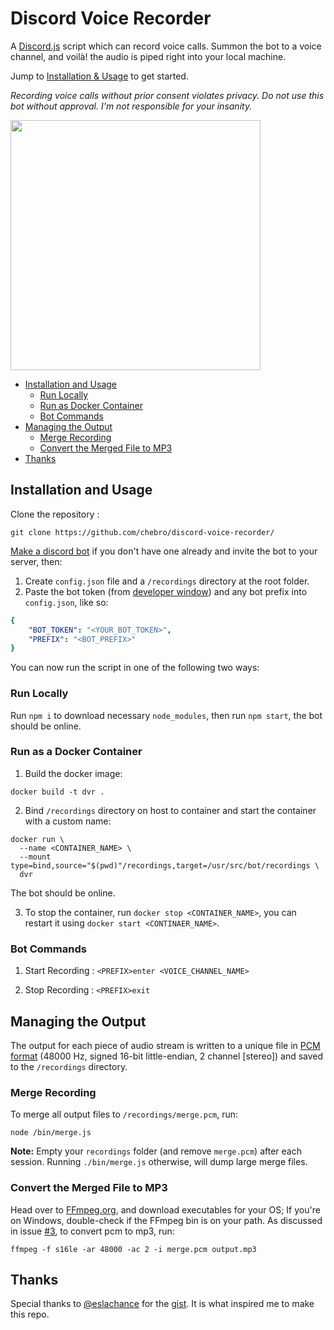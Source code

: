 # Discord Voice Recorder

A [Discord.js](https://discord.js.org/#/) script which can record voice calls. Summon the bot to a voice channel, and voilà! the audio is piped right into your local machine.

Jump to [Installation & Usage](https://github.com/chebro/discord-voice-recorder#installation-and-usage) to get started.

_Recording voice calls without prior consent violates privacy. Do not use this bot without approval. I'm not responsible for your insanity._

<img src="https://i.imgur.com/y6JCNNA.png" width="400" align="center">

-    [Installation and Usage](#installation-and-usage)
     -    [Run Locally](#run-locally)
	 -	  [Run as Docker Container](#run-as-docker-container)
	 -	  [Bot Commands](#bot-commands)
-    [Managing the Output](#managing-the-output)
     -    [Merge Recording](#merge-recording)
     -    [Convert the Merged File to MP3](#convert-the-merged-file-to-mp3)
-    [Thanks](#thanks)

## Installation and Usage

Clone the repository : 
```
git clone https://github.com/chebro/discord-voice-recorder/
```

[Make a discord bot](https://discordpy.readthedocs.io/en/latest/discord.html) if you don't have one already and invite the bot to your server, then:

1. Create `config.json` file and a `/recordings` directory at the root folder.
2. Paste the bot token (from [developer window](https://discord.com/developers/applications)) and any bot prefix into `config.json`, like so:

```yaml
{
    "BOT_TOKEN": "<YOUR_BOT_TOKEN>",
    "PREFIX": "<BOT_PREFIX>"
}
```

You can now run the script in one of the following two ways:

### Run Locally

Run `npm i` to download necessary `node_modules`, then run `npm start`, the bot should be online.

### Run as a Docker Container

1. Build the docker image: 

```
docker build -t dvr .
```

2. Bind `/recordings` directory on host to container and start the container with a custom name:

```
docker run \          
  --name <CONTAINER_NAME> \     
  --mount type=bind,source="$(pwd)"/recordings,target=/usr/src/bot/recordings \
  dvr
```

The bot should be online. 

3. To stop the container, run `docker stop <CONTAINER_NAME>`, you can restart it using `docker start <CONTINAER_NAME>`.

### Bot Commands

1. Start Recording : `<PREFIX>enter <VOICE_CHANNEL_NAME>`

2. Stop Recording  : `<PREFIX>exit`

## Managing the Output

The output for each piece of audio stream is written to a unique file in [PCM format](https://en.wikipedia.org/wiki/Pulse-code_modulation) (48000 Hz, signed 16-bit little-endian, 2 channel [stereo]) and saved to the `/recordings` directory.

### Merge Recording

To merge all output files to `/recordings/merge.pcm`, run:

```
node /bin/merge.js
``` 

**Note:** Empty your `recordings` folder (and remove `merge.pcm`) after each session. Running `./bin/merge.js` otherwise, will dump large merge files.

### Convert the Merged File to MP3

Head over to [FFmpeg.org](https://ffmpeg.org/download.html), and download executables for your OS; If you're on Windows, double-check if the FFmpeg bin is on your path. As discussed in issue [#3](https://github.com/chebro/discord-voice-recorder/issues/3), to convert pcm to mp3, run:

```
ffmpeg -f s16le -ar 48000 -ac 2 -i merge.pcm output.mp3
```

## Thanks

Special thanks to [@eslachance](https://github.com/eslachance) for the [gist](https://gist.github.com/eslachance/fb70fc036183b7974d3b9191601846ba). It is what inspired me to make this repo.

